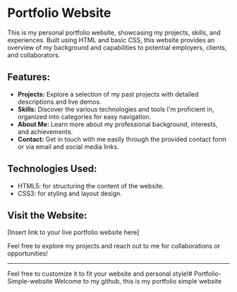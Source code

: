 


# Portfolio Website

This is my personal portfolio website, showcasing my projects, skills, and experiences. Built using HTML and basic CSS, this website provides an overview of my background and capabilities to potential employers, clients, and collaborators.

## Features:

- **Projects:** Explore a selection of my past projects with detailed descriptions and live demos.
- **Skills:** Discover the various technologies and tools I'm proficient in, organized into categories for easy navigation.
- **About Me:** Learn more about my professional background, interests, and achievements.
- **Contact:** Get in touch with me easily through the provided contact form or via email and social media links.

## Technologies Used:

- HTML5: for structuring the content of the website.
- CSS3: for styling and layout design.


## Visit the Website:

[Insert link to your live portfolio website here]

Feel free to explore my projects and reach out to me for collaborations or opportunities!

---

Feel free to customize it to fit your website and personal style!# Portfolio-Simple-website
Welcome to my github, this is my portfolio simple website
